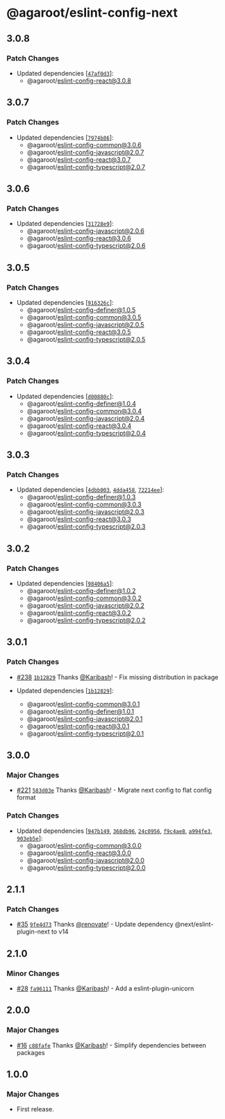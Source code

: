 # @agaroot/eslint-config-next

## 3.0.8

### Patch Changes

- Updated dependencies [[`47af0d3`](https://github.com/agaroot-technologies/eslint-config/commit/47af0d3ef150337baeaafe66abf13a6f528d3012)]:
  - @agaroot/eslint-config-react@3.0.8

## 3.0.7

### Patch Changes

- Updated dependencies [[`7974b86`](https://github.com/agaroot-technologies/eslint-config/commit/7974b868e65a2836de551f2537ea4ddda2ca9f51)]:
  - @agaroot/eslint-config-common@3.0.6
  - @agaroot/eslint-config-javascript@2.0.7
  - @agaroot/eslint-config-react@3.0.7
  - @agaroot/eslint-config-typescript@2.0.7

## 3.0.6

### Patch Changes

- Updated dependencies [[`31728e9`](https://github.com/agaroot-technologies/eslint-config/commit/31728e91038b9dc3e6327b27485552c8beaaf0c8)]:
  - @agaroot/eslint-config-javascript@2.0.6
  - @agaroot/eslint-config-react@3.0.6
  - @agaroot/eslint-config-typescript@2.0.6

## 3.0.5

### Patch Changes

- Updated dependencies [[`916326c`](https://github.com/agaroot-technologies/eslint-config/commit/916326c6fb6a08df327380e9e246a100e673ce2b)]:
  - @agaroot/eslint-config-definer@1.0.5
  - @agaroot/eslint-config-common@3.0.5
  - @agaroot/eslint-config-javascript@2.0.5
  - @agaroot/eslint-config-react@3.0.5
  - @agaroot/eslint-config-typescript@2.0.5

## 3.0.4

### Patch Changes

- Updated dependencies [[`d00880c`](https://github.com/agaroot-technologies/eslint-config/commit/d00880c8d31cadeb0f0cb226d3b51c7cae6ceabe)]:
  - @agaroot/eslint-config-definer@1.0.4
  - @agaroot/eslint-config-common@3.0.4
  - @agaroot/eslint-config-javascript@2.0.4
  - @agaroot/eslint-config-react@3.0.4
  - @agaroot/eslint-config-typescript@2.0.4

## 3.0.3

### Patch Changes

- Updated dependencies [[`4dbb003`](https://github.com/agaroot-technologies/eslint-config/commit/4dbb0036c681fcc04148e472f766066749057777), [`4dda458`](https://github.com/agaroot-technologies/eslint-config/commit/4dda458c10298d2422b6e1cade36b00967360783), [`72214ee`](https://github.com/agaroot-technologies/eslint-config/commit/72214eeb41a7c0c8a1c6448c9f5467af6a6d0aab)]:
  - @agaroot/eslint-config-definer@1.0.3
  - @agaroot/eslint-config-common@3.0.3
  - @agaroot/eslint-config-javascript@2.0.3
  - @agaroot/eslint-config-react@3.0.3
  - @agaroot/eslint-config-typescript@2.0.3

## 3.0.2

### Patch Changes

- Updated dependencies [[`98406a5`](https://github.com/agaroot-technologies/eslint-config/commit/98406a55519afabe55e0a2f2fc5a52c771bd3f4f)]:
  - @agaroot/eslint-config-definer@1.0.2
  - @agaroot/eslint-config-common@3.0.2
  - @agaroot/eslint-config-javascript@2.0.2
  - @agaroot/eslint-config-react@3.0.2
  - @agaroot/eslint-config-typescript@2.0.2

## 3.0.1

### Patch Changes

- [#238](https://github.com/agaroot-technologies/eslint-config/pull/238) [`1b12829`](https://github.com/agaroot-technologies/eslint-config/commit/1b128293ead4aa6dc0d08d7462cf3350590fa5b9) Thanks [@Karibash](https://github.com/Karibash)! - Fix missing distribution in package

- Updated dependencies [[`1b12829`](https://github.com/agaroot-technologies/eslint-config/commit/1b128293ead4aa6dc0d08d7462cf3350590fa5b9)]:
  - @agaroot/eslint-config-common@3.0.1
  - @agaroot/eslint-config-definer@1.0.1
  - @agaroot/eslint-config-javascript@2.0.1
  - @agaroot/eslint-config-react@3.0.1
  - @agaroot/eslint-config-typescript@2.0.1

## 3.0.0

### Major Changes

- [#221](https://github.com/agaroot-technologies/eslint-config/pull/221) [`583d03e`](https://github.com/agaroot-technologies/eslint-config/commit/583d03e0a099c0619f073cefb1820b4d62d4b05d) Thanks [@Karibash](https://github.com/Karibash)! - Migrate next config to flat config format

### Patch Changes

- Updated dependencies [[`947b149`](https://github.com/agaroot-technologies/eslint-config/commit/947b14982278c323152ed3599c8ca78d753e7774), [`368db96`](https://github.com/agaroot-technologies/eslint-config/commit/368db9656f4c992735e9c33195ecca022a7bbea7), [`24c0956`](https://github.com/agaroot-technologies/eslint-config/commit/24c09567fa1ba96f84938a00cc400205a2d2add7), [`f9c4ae8`](https://github.com/agaroot-technologies/eslint-config/commit/f9c4ae816b80f56e6e2d12aee5cd4ce56f26ab19), [`a994fe3`](https://github.com/agaroot-technologies/eslint-config/commit/a994fe3c7ff41e4a5ec78a596dec9847a464302c), [`903eb5e`](https://github.com/agaroot-technologies/eslint-config/commit/903eb5e67baa4492450f751d20d3aa048109be35)]:
  - @agaroot/eslint-config-common@3.0.0
  - @agaroot/eslint-config-react@3.0.0
  - @agaroot/eslint-config-javascript@2.0.0
  - @agaroot/eslint-config-typescript@2.0.0

## 2.1.1

### Patch Changes

- [#35](https://github.com/agaroot-technologies/eslint-config/pull/35) [`9fe4d73`](https://github.com/agaroot-technologies/eslint-config/commit/9fe4d73d864f64bec53fc74a46a04fc394fe6182) Thanks [@renovate](https://github.com/apps/renovate)! - Update dependency @next/eslint-plugin-next to v14

## 2.1.0

### Minor Changes

- [#28](https://github.com/agaroot-technologies/eslint-config/pull/28) [`fa96111`](https://github.com/agaroot-technologies/eslint-config/commit/fa96111cac549417400b7d052ce247a2a8c91047) Thanks [@Karibash](https://github.com/Karibash)! - Add a eslint-plugin-unicorn

## 2.0.0

### Major Changes

- [#16](https://github.com/agaroot-technologies/eslint-config/pull/16) [`c88fafe`](https://github.com/agaroot-technologies/eslint-config/commit/c88fafe0d6c3a42b47c7e2c5a10a065e55322aef) Thanks [@Karibash](https://github.com/Karibash)! - Simplify dependencies between packages

## 1.0.0

### Major Changes

- First release.
